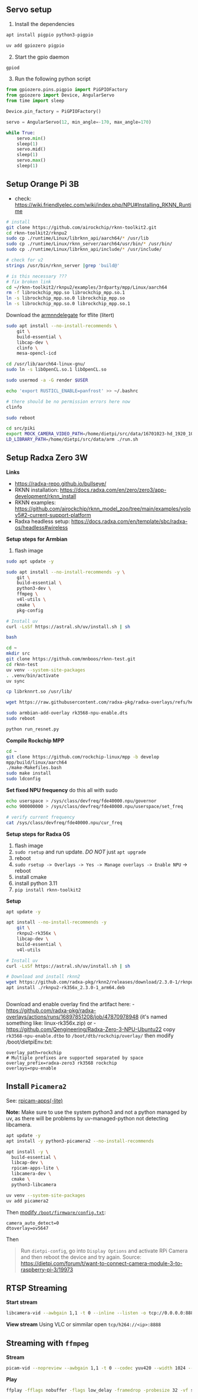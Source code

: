 ## Servo setup

1. Install the dependencies
```bash
apt install pigpio python3-pigpio

uv add gpiozero pigpio
```

2. Start the gpio daemon
```bash
gpiod
```

3. Run the following python script

```python
from gpiozero.pins.pigpio import PiGPIOFactory
from gpiozero import Device, AngularServo
from time import sleep

Device.pin_factory = PiGPIOFactory()

servo = AngularServo(12, min_angle=-170, max_angle=170)

while True:
    servo.min()
    sleep(1)
    servo.mid()
    sleep(1)
    servo.max()
    sleep(1)

```
## Setup Orange Pi 3B

- check: https://wiki.friendlyelec.com/wiki/index.php/NPU#Installing_RKNN_Runtime
```bash
# install
git clone https://github.com/airockchip/rknn-toolkit2.git
cd rknn-toolkit2/rknpu2
sudo cp ./runtime/Linux/librknn_api/aarch64/* /usr/lib
sudo cp ./runtime/Linux/rknn_server/aarch64/usr/bin/* /usr/bin/
sudo cp ./runtime/Linux/librknn_api/include/* /usr/include/

# check for v2
strings /usr/bin/rknn_server |grep 'build@'

# is this necessary ???
# fix broken link
cd ~/rknn-toolkit2/rknpu2/examples/3rdparty/mpp/Linux/aarch64
rm -f librockchip_mpp.so librockchip_mpp.so.1
ln -s librockchip_mpp.so.0 librockchip_mpp.so
ln -s librockchip_mpp.so.0 librockchip_mpp.so.1
```

Download the [armnndelegate](https://github.com/ARM-software/armnn/releases) for tflite (litert)

```bash
sudo apt install --no-install-recommends \
    git \
    build-essential \
    libcap-dev \
    clinfo \
    mesa-opencl-icd

cd /usr/lib/aarch64-linux-gnu/
sudo ln -s libOpenCL.so.1 libOpenCL.so

sudo usermod -a -G render $USER

echo 'export RUSTICL_ENABLE=panfrost' >> ~/.bashrc

# there should be no permission errors here now
clinfo

sudo reboot

cd src/piki
export MOCK_CAMERA_VIDEO_PATH=/home/dietpi/src/data/16701023-hd_1920_1080_60fps.mp4
LD_LIBRARY_PATH=/home/dietpi/src/data/arm ./run.sh
```

## Setup Radxa Zero 3W

**Links**
- https://radxa-repo.github.io/bullseye/
- RKNN installation: https://docs.radxa.com/en/zero/zero3/app-development/rknn_install
- RKNN examples: https://github.com/airockchip/rknn_model_zoo/tree/main/examples/yolov5#2-current-support-platform
- Radxa headless setup: https://docs.radxa.com/en/template/sbc/radxa-os/headless#wireless

**Setup steps for Armbian**
1. flash image

```bash
sudo apt update -y

sudo apt install --no-install-recommends -y \
    git \
    build-essential \
    python3-dev \
    ffmpeg \
    v4l-utils \
    cmake \
    pkg-config

# Install uv
curl -LsSf https://astral.sh/uv/install.sh | sh

bash

cd ~
mkdir src
git clone https://github.com/mnboos/rknn-test.git
cd rknn-test
uv venv --system-site-packages
. .venv/bin/activate
uv sync

cp librknnrt.so /usr/lib/

wget https://raw.githubusercontent.com/radxa-pkg/radxa-overlays/refs/heads/main/arch/arm64/boot/dts/rockchip/overlays/rk3568-npu-enable.dts

sudo armbian-add-overlay rk3568-npu-enable.dts
sudo reboot

python run_resnet.py
```
**Compile Rockchip MPP**
```bash
cd ~
git clone https://github.com/rockchip-linux/mpp -b develop
mpp/build/linux/aarch64
./make-Makefiles.bash
sudo make install
sudo ldconfig
```

**Set fixed NPU frequency**
do this all with sudo
```bash
echo userspace > /sys/class/devfreq/fde40000.npu/governor
echo 900000000 > /sys/class/devfreq/fde40000.npu/userspace/set_freq

# verify current frequency
cat /sys/class/devfreq/fde40000.npu/cur_freq
```

**Setup steps for Radxa OS**
1. flash image
2. `sudo rsetup` and run update. *DO NOT* just `apt upgrade`
3. reboot
4. `sudo rsetup -> Overlays -> Yes -> Manage overlays -> Enable NPU` -> reboot
5. install cmake
6. install python 3.11
7. `pip install rknn-toolkit2`

**Setup**
```bash
apt update -y

apt install --no-install-recommends -y
    git \
    rknpu2-rk356x \
    libcap-dev \
    build-essential \
    v4l-utils

# Install uv
curl -LsSf https://astral.sh/uv/install.sh | sh

# Download and install rknn2
wget https://github.com/radxa-pkg/rknn2/releases/download/2.3.0-1/rknpu2-rk356x_2.3.0-1_arm64.deb
apt install ./rknpu2-rk356x_2.3.0-1_arm64.deb



```
Download and enable overlay
find the artifact here: 
    - https://github.com/radxa-pkg/radxa-overlays/actions/runs/16897851208/job/47870978948 (it's named something like: linux-rk356x.zip)
    or
    - https://github.com/Qengineering/Radxa-Zero-3-NPU-Ubuntu22
copy `rk3568-npu-enable.dtbo` to `/boot/dtb/rockchip/overlay/`
then modify /boot/dietpiEnv.txt: 

```
overlay_path=rockchip
# Multiple prefixes are supported separated by space
overlay_prefix=radxa-zero3 rk3568 rockchip
overlays=npu-enable
```


## Install `Picamera2`

See: [rpicam-apps(-lite)](https://www.raspberrypi.com/documentation/computers/camera_software.html#install-libcamera-and-rpicam-apps)

**Note:** Make sure to use the system python3 and not a python managed by uv, as there will be problems by uv-managed-python not detecting libcamera.

```bash
apt update -y
apt install -y python3-picamera2 --no-install-recommends

apt install -y \
  build-essential \
  libcap-dev \
  rpicam-apps-lite \
  libcamera-dev \
  cmake \
  python3-libcamera

uv venv --system-site-packages
uv add picamera2
```

Then [modify `/boot/firmware/config.txt`](https://www.waveshare.com/wiki/RPi_Camera_(H)): 
```
camera_auto_detect=0
dtoverlay=ov5647
```

Then

> Run `dietpi-config`, go into `Display Options` and activate RPi Camera and then reboot the device and try again.
Source: https://dietpi.com/forum/t/want-to-connect-camera-module-3-to-raspberry-pi-3/19973


## RTSP Streaming

**Start stream**
```bash
libcamera-vid --awbgain 1,1 -t 0 --inline --listen -o tcp://0.0.0.0:8888
```

**View stream**
Using VLC or simmilar open `tcp/h264://<ip>:8888` 

## Streaming with `ffmpeg`

**Stream**
```bash
picam-vid --nopreview --awbgain 1,1 -t 0 --codec yuv420 --width 1024 --height 768 --framerate 30 -o - | ffmpeg -f rawvideo -pix_fmt yuv420p -s 1024x768 -r 30 -i - -c:v h264_v4l2m2m -b:v 2000k -f mpegts -fflags flush_packets -preset ultrafast -tune zerolatency udp://192.168.1.148:8888
```

**Play**
```bash
ffplay -fflags nobuffer -flags low_delay -framedrop -probesize 32 -vf setpts=0 udp://192.168.1.149:8888
```



































